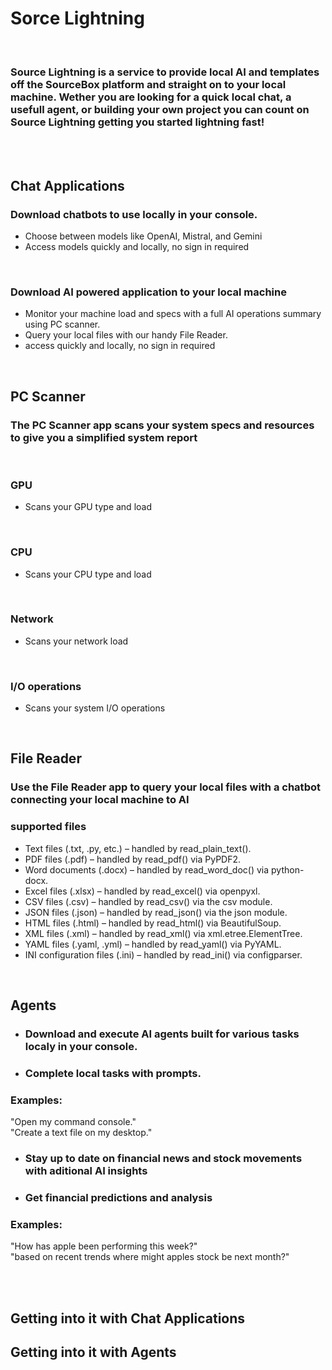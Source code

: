 # Sorce Lightning
<br/>

### Source Lightning is a service to provide local AI and templates off the SourceBox platform and straight on to your local machine. Wether you are looking for a quick local chat, a usefull agent, or building your own project you can count on Source Lightning getting you started lightning fast!

<br>
<br>

## Chat Applications

### Download chatbots to use locally in your console.
- Choose between models like OpenAI, Mistral, and Gemini
- Access models quickly and locally, no sign in required


<br/>

### Download AI powered application to your local machine
- Monitor your machine load and specs with a full AI operations summary using PC scanner.
- Query your local files with our handy File Reader.
- access quickly and locally, no sign in required


<br/>


## PC Scanner
### The PC Scanner app scans your system specs and resources to give you a simplified system report

<br/>

### GPU
  - Scans your GPU type and load

<br/>

### CPU
  - Scans your CPU type and load

<br/>

### Network
  - Scans your network load

<br/>

### I/O operations
  - Scans your system I/O operations

<br/>

## File Reader
### Use the File Reader app to query your local files with a chatbot connecting your local machine to AI

### supported files
- Text files (.txt, .py, etc.) – handled by read_plain_text().
- PDF files (.pdf) – handled by read_pdf() via PyPDF2.
- Word documents (.docx) – handled by read_word_doc() via python-docx.
- Excel files (.xlsx) – handled by read_excel() via openpyxl.
- CSV files (.csv) – handled by read_csv() via the csv module.
- JSON files (.json) – handled by read_json() via the json module.
- HTML files (.html) – handled by read_html() via BeautifulSoup.
- XML files (.xml) – handled by read_xml() via xml.etree.ElementTree.
- YAML files (.yaml, .yml) – handled by read_yaml() via PyYAML.
- INI configuration files (.ini) – handled by read_ini() via configparser.

<br/>

## Agents
- ### Download and execute AI agents built for various tasks localy in your console.
- ### Complete local tasks with prompts.

### Examples:

"Open my command console."
<br/>
"Create a text file on my desktop."

- ### Stay up to date on financial news and stock movements with aditional AI insights
- ### Get financial predictions and analysis

### Examples:

"How has apple been performing this week?"
<br/>
"based on recent trends where might apples stock be next month?"

<br/>
<br/>

## Getting into it with Chat Applications

## Getting into it with Agents


